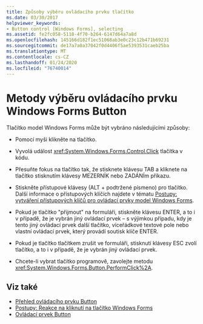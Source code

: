 ```yaml
---
title: Způsoby výběru ovládacího prvku tlačítko
ms.date: 03/30/2017
helpviewer_keywords:
- Button control [Windows Forms], selecting
ms.assetid: fe2fc058-5118-4f70-b264-6147d64a7a8d
ms.openlocfilehash: 145166d182f1ec51068ab3e0c23c12b471b69231
ms.sourcegitcommit: de17a7a0a37042f0d4406f5ae5393531caeb25ba
ms.translationtype: MT
ms.contentlocale: cs-CZ
ms.lasthandoff: 01/24/2020
ms.locfileid: "76740014"
---
```

# <a name="ways-to-select-a-windows-forms-button-control"></a>Metody výběru ovládacího prvku Windows Forms Button
Tlačítko model Windows Forms může být vybráno následujícími způsoby:  
  
- Pomocí myši klikněte na tlačítko.  
  
- Vyvolá událost <xref:System.Windows.Forms.Control.Click> tlačítka v kódu.  
  
- Přesuňte fokus na tlačítko tak, že stisknete klávesu TAB a kliknete na tlačítko stisknutím klávesy MEZERNÍK nebo ZADÁNÍm příkazu.  
  
- Stiskněte přístupové klávesy (ALT + podtržené písmeno) pro tlačítko. Další informace o přístupových klíčích najdete v tématu [Postupy: vytváření přístupových klíčů pro ovládací prvky model Windows Forms](how-to-create-access-keys-for-windows-forms-controls.md).  
  
- Pokud je tlačítko "přijmout" na formuláři, stiskněte klávesu ENTER, a to i v případě, že je vybrán jiný ovládací prvek – s výjimkou případu, kdy je tento jiný ovládací prvek další tlačítko, víceřádkové textové pole nebo vlastní ovládací prvek, který provádí soutisk klíče ENTER.  
  
- Pokud je tlačítko tlačítkem zrušit ve formuláři, stisknutí klávesy ESC zvolí tlačítko, a to i v případě, že je vybrán jiný ovládací prvek.  
  
- Chcete-li vybrat tlačítko programově, zavolejte metodu <xref:System.Windows.Forms.Button.PerformClick%2A>.  
  
## <a name="see-also"></a>Viz také

- [Přehled ovládacího prvku Button](button-control-overview-windows-forms.md)
- [Postupy: Reakce na kliknutí na tlačítko Windows Forms](how-to-respond-to-windows-forms-button-clicks.md)
- [Ovládací prvek Button](button-control-windows-forms.md)
